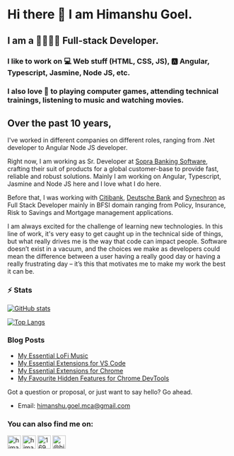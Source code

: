# Hi there 👋 I am Himanshu Goel.

## I am a 👔👨🏻‍💻 Full-stack Developer.

### I like to work on 💻 Web stuff (HTML, CSS, JS), 🅰️ Angular, Typescript, Jasmine, Node JS, etc.

### I also love 🤗 to playing computer games, attending technical trainings, listening to music and watching movies.

## Over the past 10 years,

I've worked in different companies on different roles, ranging from .Net developer to Angular Node JS developer.

Right now, I am working as Sr. Developer at [Sopra Banking Software](https://www.soprabanking.com/), crafting their suit of products for a global customer-base to provide fast, reliable and robust solutions. Mainly I am working on Angular, Typescript, Jasmine and Node JS here and I love what I do here.

Before that, I was working with [Citibank](https://www.citigroup.com/citi/), [Deutsche Bank](https://www.deutschebank.co.in/) and [Synechron](https://www.synechron.com/) as Full Stack Developer mainly in BFSI domain ranging from Policy, Insurance, Risk to Savings and Mortgage management applications.

I am always excited for the challenge of learning new technologies. In this line of work, it's very easy to get caught up in the technical side of things, but what really drives me is the way that code can impact people. Software doesn’t exist in a vacuum, and the choices we make as developers could mean the difference between a user having a really good day or having a really frustrating day – it’s this that motivates me to make my work the best it can be.

### :zap: Stats

[![GitHub stats](https://github-readme-stats.vercel.app/api?username=HimanshuGoel)](https://github.com/HimanshuGoel/github-readme-stats)

[![Top Langs](https://github-readme-stats.vercel.app/api/top-langs/?username=HimanshuGoel)](https://github.com/HimanshuGoel/github-readme-stats)

### Blog Posts

<!-- BLOG-POST-LIST:START -->
- [My Essential LoFi Music](https://medium.com/@himanshu.goel.mca/my-essential-lofi-music-c1df38114da2)
- [My Essential Extensions for VS Code](https://medium.com/@himanshu.goel.mca/my-essential-extensions-for-vs-code-7259fcb79585)
- [My Essential Extensions for Chrome](https://medium.com/@himanshu.goel.mca/my-essential-extensions-for-chrome-cd8d548f566f)
- [My Favourite Hidden Features for Chrome DevTools](https://medium.com/@himanshu.goel.mca/my-favourite-hidden-features-for-chrome-devtools-6c788e602a1d)
<!-- BLOG-POST-LIST:END -->

Got a question or proposal, or just want to say hello? Go ahead.

- Email: [himanshu.goel.mca@gmail.com](mailto:himanshu.goel.mca@gmail.com)

### You can also find me on:
<p align="left">
<a href="https://www.linkedin.com/in/himanshu-goel-mca/" target="blank"><img align="center" src="https://cdn.jsdelivr.net/npm/simple-icons@3.0.1/icons/linkedin.svg" alt="himanshu-goel-mca" height="30" width="30" /></a>
<a href="https://twitter.com/himanshugoelmca" target="blank"><img align="center" src="https://cdn.jsdelivr.net/npm/simple-icons@3.0.1/icons/twitter.svg" alt="himanshugoelmca" height="30" width="30" /></a>
<a href="https://stackoverflow.com/users/1696786/himanshu?tab=profile" target="blank"><img align="center" src="https://cdn.jsdelivr.net/npm/simple-icons@3.0.1/icons/stackoverflow.svg" alt="1696786/himanshu?tab=profile" height="30" width="30" /></a>
<a href="https://medium.com/@himanshu.goel.mca/" target="blank"><img align="center" src="https://cdn.jsdelivr.net/npm/simple-icons@3.0.1/icons/medium.svg" alt="@himanshu.goel.mca" height="30" width="30" /></a>
</p>
